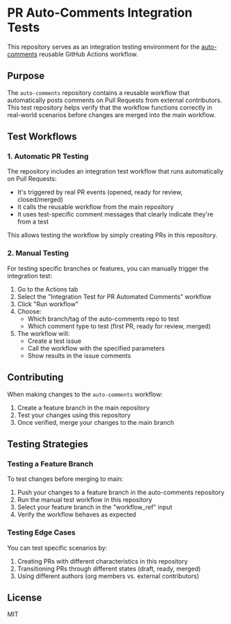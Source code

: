 # PR Auto-Comments Integration Tests

This repository serves as an integration testing environment for the [auto-comments](https://github.com/RequestNetwork/auto-comments) reusable GitHub Actions workflow.

## Purpose

The `auto-comments` repository contains a reusable workflow that automatically posts comments on Pull Requests from external contributors. This test repository helps verify that the workflow functions correctly in real-world scenarios before changes are merged into the main workflow.

## Test Workflows

### 1. Automatic PR Testing

The repository includes an integration test workflow that runs automatically on Pull Requests:

- It's triggered by real PR events (opened, ready for review, closed/merged)
- It calls the reusable workflow from the main repository
- It uses test-specific comment messages that clearly indicate they're from a test

This allows testing the workflow by simply creating PRs in this repository.

### 2. Manual Testing

For testing specific branches or features, you can manually trigger the integration test:

1. Go to the Actions tab
2. Select the "Integration Test for PR Automated Comments" workflow
3. Click "Run workflow"
4. Choose:
   - Which branch/tag of the auto-comments repo to test
   - Which comment type to test (first PR, ready for review, merged)
5. The workflow will:
   - Create a test issue
   - Call the workflow with the specified parameters
   - Show results in the issue comments

## Contributing

When making changes to the `auto-comments` workflow:

1. Create a feature branch in the main repository
2. Test your changes using this repository
3. Once verified, merge your changes to the main branch

## Testing Strategies

### Testing a Feature Branch

To test changes before merging to main:

1. Push your changes to a feature branch in the auto-comments repository
2. Run the manual test workflow in this repository
3. Select your feature branch in the "workflow_ref" input
4. Verify the workflow behaves as expected

### Testing Edge Cases

You can test specific scenarios by:

1. Creating PRs with different characteristics in this repository
2. Transitioning PRs through different states (draft, ready, merged)
3. Using different authors (org members vs. external contributors)

## License

MIT

